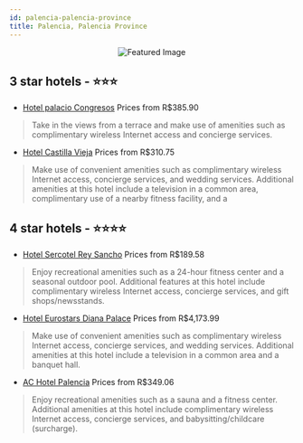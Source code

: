 ```yaml
---
id: palencia-palencia-province
title: Palencia, Palencia Province
---
```


<center><img src="https://i.travelapi.com/hotels/14000000/13100000/13098000/13097987/d4790a19_z.jpg" alt="Featured Image" /></center>


##  3 star hotels - ⭐️⭐️⭐️

-    [Hotel palacio Congresos](https://us.hurb.com/hotels/palencia/hotel-palacio-congresos-JNP-JP982026?cmp=18055) Prices from R$385.90
   > Take in the views from a terrace and make use of amenities such as complimentary wireless Internet access and concierge services.
-    [Hotel Castilla Vieja](https://us.hurb.com/hotels/palencia/hotel-castilla-vieja-JNP-JP043205?cmp=18055) Prices from R$310.75
   > Make use of convenient amenities such as complimentary wireless Internet access, concierge services, and wedding services. Additional amenities at this hotel include a television in a common area, complimentary use of a nearby fitness facility, and a

##  4 star hotels - ⭐️⭐️⭐️⭐️

-    [Hotel Sercotel Rey Sancho](https://us.hurb.com/hotels/palencia/hotel-sercotel-rey-sancho-JNP-JP043207?cmp=18055) Prices from R$189.58
   > Enjoy recreational amenities such as a 24-hour fitness center and a seasonal outdoor pool. Additional features at this hotel include complimentary wireless Internet access, concierge services, and gift shops/newsstands.
-    [Hotel Eurostars Diana Palace](https://us.hurb.com/hotels/palencia/hotel-eurostars-diana-palace-JNP-JP320668?cmp=18055) Prices from R$4,173.99
   > Make use of convenient amenities such as complimentary wireless Internet access, concierge services, and wedding services. Additional amenities at this hotel include a television in a common area and a banquet hall.
-    [AC Hotel Palencia](https://us.hurb.com/hotels/palencia/ac-hotel-palencia-JNP-JP043211?cmp=18055) Prices from R$349.06
   > Enjoy recreational amenities such as a sauna and a fitness center. Additional amenities at this hotel include complimentary wireless Internet access, concierge services, and babysitting/childcare (surcharge).
